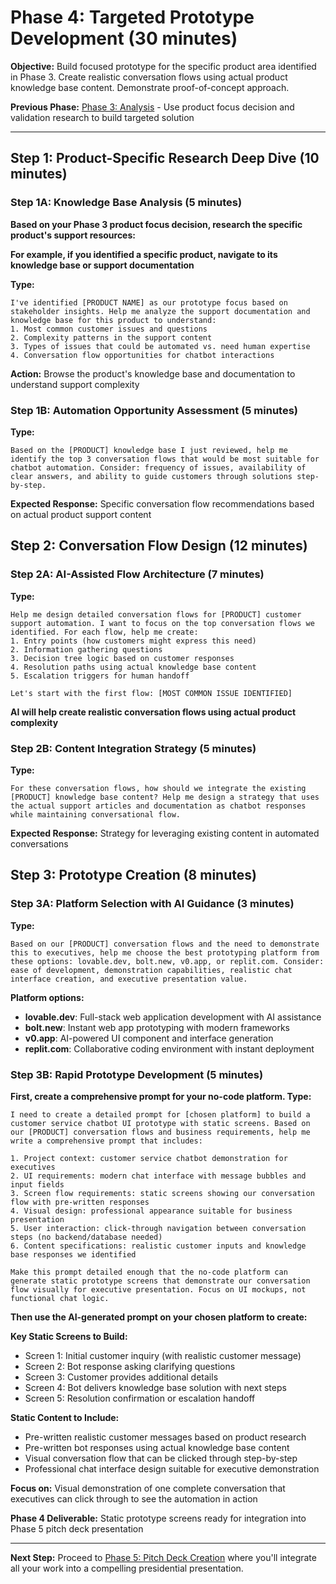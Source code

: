 # Phase 4: Targeted Prototype Development (30 minutes)

**Objective:** Build focused prototype for the specific product area identified in Phase 3. Create realistic conversation flows using actual product knowledge base content. Demonstrate proof-of-concept approach.

**Previous Phase:** [Phase 3: Analysis](./phase3_analysis.md) - Use product focus decision and validation research to build targeted solution

---

## Step 1: Product-Specific Research Deep Dive (10 minutes)

### Step 1A: Knowledge Base Analysis (5 minutes)
**Based on your Phase 3 product focus decision, research the specific product's support resources:**

**For example, if you identified a specific product, navigate to its knowledge base or support documentation**

**Type:**
```
I've identified [PRODUCT NAME] as our prototype focus based on stakeholder insights. Help me analyze the support documentation and knowledge base for this product to understand:
1. Most common customer issues and questions
2. Complexity patterns in the support content
3. Types of issues that could be automated vs. need human expertise
4. Conversation flow opportunities for chatbot interactions
```

**Action:** Browse the product's knowledge base and documentation to understand support complexity

### Step 1B: Automation Opportunity Assessment (5 minutes)
**Type:**
```
Based on the [PRODUCT] knowledge base I just reviewed, help me identify the top 3 conversation flows that would be most suitable for chatbot automation. Consider: frequency of issues, availability of clear answers, and ability to guide customers through solutions step-by-step.
```

**Expected Response:** Specific conversation flow recommendations based on actual product support content

## Step 2: Conversation Flow Design (12 minutes)

### Step 2A: AI-Assisted Flow Architecture (7 minutes)
**Type:**
```
Help me design detailed conversation flows for [PRODUCT] customer support automation. I want to focus on the top conversation flows we identified. For each flow, help me create:
1. Entry points (how customers might express this need)
2. Information gathering questions 
3. Decision tree logic based on customer responses
4. Resolution paths using actual knowledge base content
5. Escalation triggers for human handoff

Let's start with the first flow: [MOST COMMON ISSUE IDENTIFIED]
```

**AI will help create realistic conversation flows using actual product complexity**

### Step 2B: Content Integration Strategy (5 minutes)
**Type:**
```
For these conversation flows, how should we integrate the existing [PRODUCT] knowledge base content? Help me design a strategy that uses the actual support articles and documentation as chatbot responses while maintaining conversational flow.
```

**Expected Response:** Strategy for leveraging existing content in automated conversations

## Step 3: Prototype Creation (8 minutes)

### Step 3A: Platform Selection with AI Guidance (3 minutes)
**Type:**
```
Based on our [PRODUCT] conversation flows and the need to demonstrate this to executives, help me choose the best prototyping platform from these options: lovable.dev, bolt.new, v0.app, or replit.com. Consider: ease of development, demonstration capabilities, realistic chat interface creation, and executive presentation value.
```

**Platform options:**
- **lovable.dev**: Full-stack web application development with AI assistance
- **bolt.new**: Instant web app prototyping with modern frameworks
- **v0.app**: AI-powered UI component and interface generation
- **replit.com**: Collaborative coding environment with instant deployment

### Step 3B: Rapid Prototype Development (5 minutes)
**First, create a comprehensive prompt for your no-code platform. Type:**
```
I need to create a detailed prompt for [chosen platform] to build a customer service chatbot UI prototype with static screens. Based on our [PRODUCT] conversation flows and business requirements, help me write a comprehensive prompt that includes:

1. Project context: customer service chatbot demonstration for executives
2. UI requirements: modern chat interface with message bubbles and input fields
3. Screen flow requirements: static screens showing our conversation flow with pre-written responses
4. Visual design: professional appearance suitable for business presentation
5. User interaction: click-through navigation between conversation steps (no backend/database needed)
6. Content specifications: realistic customer inputs and knowledge base responses we identified

Make this prompt detailed enough that the no-code platform can generate static prototype screens that demonstrate our conversation flow visually for executive presentation. Focus on UI mockups, not functional chat logic.
```

**Then use the AI-generated prompt on your chosen platform to create:**

**Key Static Screens to Build:**
- Screen 1: Initial customer inquiry (with realistic customer message)
- Screen 2: Bot response asking clarifying questions
- Screen 3: Customer provides additional details
- Screen 4: Bot delivers knowledge base solution with next steps
- Screen 5: Resolution confirmation or escalation handoff

**Static Content to Include:**
- Pre-written realistic customer messages based on product research
- Pre-written bot responses using actual knowledge base content
- Visual conversation flow that can be clicked through step-by-step
- Professional chat interface design suitable for executive demonstration

**Focus on:** Visual demonstration of one complete conversation that executives can click through to see the automation in action

**Phase 4 Deliverable:** Static prototype screens ready for integration into Phase 5 pitch deck presentation

---

**Next Step:** Proceed to [Phase 5: Pitch Deck Creation](./phase5_pitch.md) where you'll integrate all your work into a compelling presidential presentation.